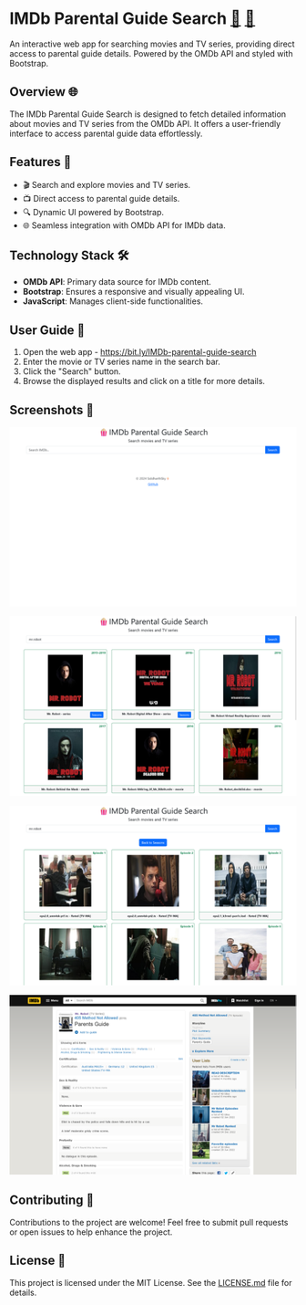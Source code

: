 # IMDb Parental Guide Search [🍿](https://bit.ly/IMDb-parental-guide-search) [🔗](https://bit.ly/IMDb-parental-guide-search)

An interactive web app for searching movies and TV series, providing direct access to parental guide details. Powered by the OMDb API and styled with Bootstrap.

## Overview 🌐

The IMDb Parental Guide Search is designed to fetch detailed information about movies and TV series from the OMDb API. It offers a user-friendly interface to access parental guide data effortlessly.

## Features 🚀

- 🎬 Search and explore movies and TV series.
- 📺 Direct access to parental guide details.
- 🔍 Dynamic UI powered by Bootstrap.
- 🌐 Seamless integration with OMDb API for IMDb data.

## Technology Stack 🛠️

- **OMDb API**: Primary data source for IMDb content.
- **Bootstrap**: Ensures a responsive and visually appealing UI.
- **JavaScript**: Manages client-side functionalities.


## User Guide 📲

1. Open the web app - https://bit.ly/IMDb-parental-guide-search
2. Enter the movie or TV series name in the search bar.
3. Click the "Search" button.
4. Browse the displayed results and click on a title for more details.

## Screenshots 📸

![Homepage](screenshots/homepage.png)

![Search Results](screenshots/search-results.png)

<!-- ![Seasons](screenshots/seasons.png) -->

![Episodes](screenshots/episodes.png)

![Redirect](screenshots/redirect.png)


## Contributing 🤝

Contributions to the project are welcome! Feel free to submit pull requests or open issues to help enhance the project.


## License 📜

This project is licensed under the MIT License. See the [LICENSE.md](LICENSE.md) file for details.


